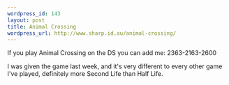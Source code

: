 ```yaml
--- 
wordpress_id: 143
layout: post
title: Animal Crossing
wordpress_url: http://www.sharp.id.au/animal-crossing/
---
```

If you play Animal Crossing on the DS you can add me: 2363-2163-2600

I was given the game last week, and it's very different to every other game I've played, definitely more Second Life than Half Life.
